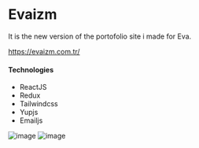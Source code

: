 # Evaizm
It is the new version of the portofolio site i made for Eva.

https://evaizm.com.tr/

#### Technologies
- ReactJS
- Redux
- Tailwindcss
- Yupjs
- Emailjs

![image](https://github.com/user-attachments/assets/8f598ff6-c807-4bef-96b2-c781f51c4d61)
![image](https://github.com/user-attachments/assets/0d56e84f-07a2-4ab7-b061-ce6bca196fa5)
